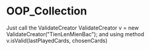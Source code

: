 # OOP_Collection
Just call the ValidateCreator
ValidateCreator v = new ValidateCreator("TienLenMienBac"); 
and using method v.isValid(lastPlayedCards, chosenCards)
